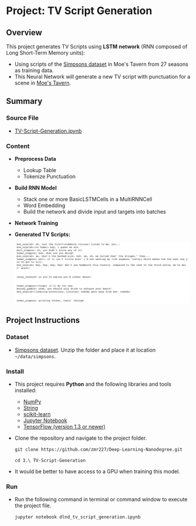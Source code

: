 # Project: TV Script Generation

## Overview

This project generates TV Scripts using **LSTM** **network** (RNN composed of Long Short-Term Memory units):

- Using scripts of the [Simpsons dataset](https://www.kaggle.com/wcukierski/the-simpsons-by-the-data) in Moe's Tavern from 27 seasons as training data.
- This Neural Network will generate a new TV script with punctuation for a scene in [Moe's Tavern](https://simpsonswiki.com/wiki/Moe's_Tavern).

## Summary

### Source File
- [TV-Script-Generation.ipynb](dlnd_tv_script_generation.ipynb)
### Content
- **Preprocess Data**  
  - Lookup Table
  - Tokenize Punctuation
- **Build RNN Model**
  - Stack one or more BasicLSTMCells in a MultiRNNCell
  - Word Embedding
  - Build the network and divide input and targets into batches
- **Network Training**
 
- **Generated TV Scripts:**

  ![generated-scripts](images/script.png)

## Project Instructions

### Dataset

-  [Simpsons dataset](https://www.kaggle.com/wcukierski/the-simpsons-by-the-data). Unzip the folder and place it at location `~/data/simpsons`.

### Install

- This project requires **Python** and the following libraries and tools installed:

  - [NumPy](http://www.numpy.org/)
  - [String](https://docs.python.org/3.1/library/string.html)
  - [scikit-learn](http://scikit-learn.org/stable/)
  - [Jupyter Notebook](http://ipython.org/notebook.html)
  - [TensorFlow (version 1.3 or newer)](https://www.tensorflow.org/install/)

- Clone the repository and navigate to the project folder.

  ```
  git clone https://github.com/zmr227/Deep-Learning-Nanodegree.git
  ```

  ```
  cd 3.\ TV-Script-Generation
  ```

- It would be better to have access to a GPU when training this model.

### Run

- Run the following command in terminal or command window to execute the project file.

  ```
  jupyter notebook dlnd_tv_script_generation.ipynb
  ```

